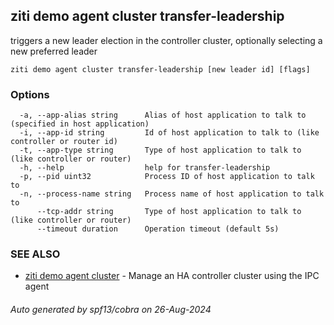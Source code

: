 ## ziti demo agent cluster transfer-leadership

triggers a new leader election in the controller cluster, optionally selecting a new preferred leader

```
ziti demo agent cluster transfer-leadership [new leader id] [flags]
```

### Options

```
  -a, --app-alias string      Alias of host application to talk to (specified in host application)
  -i, --app-id string         Id of host application to talk to (like controller or router id)
  -t, --app-type string       Type of host application to talk to (like controller or router)
  -h, --help                  help for transfer-leadership
  -p, --pid uint32            Process ID of host application to talk to
  -n, --process-name string   Process name of host application to talk to
      --tcp-addr string       Type of host application to talk to (like controller or router)
      --timeout duration      Operation timeout (default 5s)
```

### SEE ALSO

* [ziti demo agent cluster](../cluster.md)	 - Manage an HA controller cluster using the IPC agent

###### Auto generated by spf13/cobra on 26-Aug-2024
